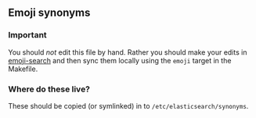 ## Emoji synonyms

### Important

You should _not_ edit this file by hand. Rather you should make your edits in [emoji-search](https://github.com/whosonfirst/emoji-search/) and then sync them locally using the `emoji` target in the Makefile.

### Where do these live?

These should be copied (or symlinked) in to `/etc/elasticsearch/synonyms`.